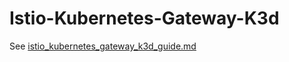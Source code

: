 # Istio-Kubernetes-Gateway-K3d

See [istio_kubernetes_gateway_k3d_guide.md](istio_kubernetes_gateway_k3d_guide.md)